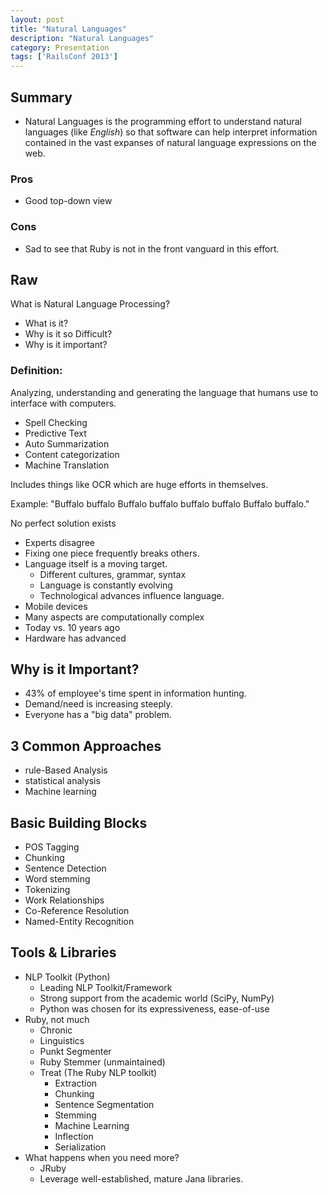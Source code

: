 ```yaml
---
layout: post
title: "Natural Languages"
description: "Natural Languages"
category: Presentation
tags: ['RailsConf 2013']
---
```


## Summary

* Natural Languages is the programming effort to understand natural languages (like *English*)
  so that software can help interpret information contained in the vast expanses of natural language
  expressions on the web.

<!-- more -->

### Pros

* Good top-down view

### Cons

* Sad to see that Ruby is not in the front vanguard in this effort.

## Raw

What is Natural Language Processing?

* What is it?
* Why is it so Difficult?
* Why is it important?

### Definition:

Analyzing, understanding and generating the language that humans use to interface with computers.

* Spell Checking
* Predictive Text
* Auto Summarization
* Content categorization
* Machine Translation

Includes things like OCR which are huge efforts in themselves.

Example: "Buffalo buffalo Buffalo buffalo buffalo buffalo Buffalo buffalo."

No perfect solution exists

* Experts disagree
* Fixing one piece frequently breaks others.
* Language itself is a moving target.
    * Different cultures, grammar, syntax
    * Language is constantly evolving
    * Technological advances influence language.
* Mobile devices
* Many aspects are computationally complex
* Today vs. 10 years ago
* Hardware has advanced

## Why is it Important?

* 43% of employee's time spent in information hunting.
* Demand/need is increasing steeply.
* Everyone has a "big data" problem.

## 3 Common Approaches

* rule-Based Analysis
* statistical analysis
* Machine learning

## Basic Building Blocks

* POS Tagging
* Chunking
* Sentence Detection
* Word stemming
* Tokenizing
* Work Relationships
* Co-Reference Resolution
* Named-Entity Recognition

## Tools & Libraries

* NLP Toolkit (Python)
    * Leading NLP Toolkit/Framework
    * Strong support from the academic world (SciPy, NumPy)
    * Python was chosen for its expressiveness, ease-of-use
* Ruby, not much
    * Chronic
    * Linguistics
    * Punkt Segmenter
    * Ruby Stemmer (unmaintained)
    * Treat (The Ruby NLP toolkit)
        * Extraction
        * Chunking
        * Sentence Segmentation
        * Stemming
        * Machine Learning
        * Inflection
        * Serialization
* What happens when you need more?
    * JRuby
    * Leverage well-established, mature Jana libraries.
